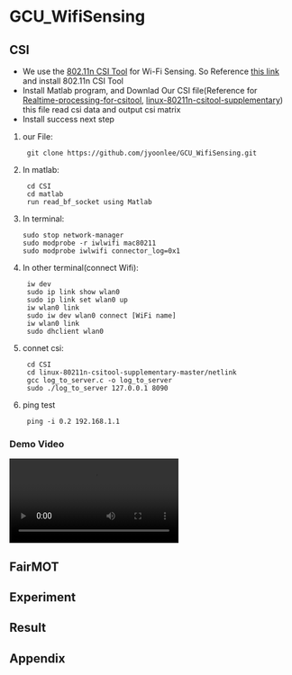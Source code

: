 # GCU_WifiSensing




## CSI

+ We use the [802.11n CSI Tool][CSI_Tool] for Wi-Fi Sensing. So Reference [this link][CSI_Tool] and install 802.11n CSI Tool
+ Install Matlab program, and Downlad Our CSI file(Reference for [Realtime-processing-for-csitool][read_bf_socket], [linux-80211n-csitool-supplementary][supplementary]) this file read csi data and output csi matrix
+ Install success next step

1. our File:

        git clone https://github.com/jyoonlee/GCU_WifiSensing.git


2. In matlab:

        cd CSI
        cd matlab
        run read_bf_socket using Matlab
    
3. In terminal:

       sudo stop network-manager
       sudo modprobe -r iwlwifi mac80211
       sudo modprobe iwlwifi connector_log=0x1

4. In other terminal(connect Wifi):
        
        iw dev
        sudo ip link show wlan0
        sudo ip link set wlan0 up
        iw wlan0 link
        sudo iw dev wlan0 connect [WiFi name]
        iw wlan0 link
        sudo dhclient wlan0
        
5. connet csi:
         
        cd CSI
        cd linux-80211n-csitool-supplementary-master/netlink
        gcc log_to_server.c -o log_to_server
        sudo ./log_to_server 127.0.0.1 8090

6. ping test
           
        ping -i 0.2 192.168.1.1
        
### Demo Video
![csi-out](https://user-images.githubusercontent.com/49142825/120187694-19be3480-c250-11eb-9ec8-481892a59295.mp4)

## FairMOT

## Experiment

## Result

## Appendix





[CSI_Tool]: https://dhalperi.github.io/linux-80211n-csitool/ "802.11n CSI Tool"
[read_bf_socket]: https://github.com/lubingxian/Realtime-processing-for-csitool "Realtime-processing-for-csitool"
[supplementary]: https://github.com/dhalperi/linux-80211n-csitool-supplementary "linux-80211n-csitool-supplementary
"
